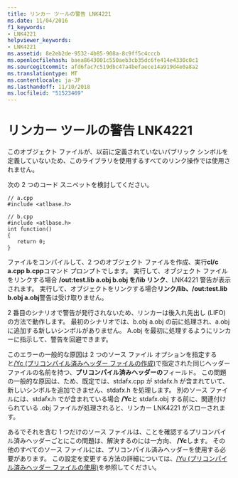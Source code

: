 ```yaml
---
title: リンカー ツールの警告 LNK4221
ms.date: 11/04/2016
f1_keywords:
- LNK4221
helpviewer_keywords:
- LNK4221
ms.assetid: 8e2eb2de-9532-4b85-908a-8c9ff5c4cccb
ms.openlocfilehash: baea8643001c550aeb3cb35dc6fe414e4330c0c1
ms.sourcegitcommit: afd6fac7c519dbc47a4befaece14a919d4e0a8a2
ms.translationtype: MT
ms.contentlocale: ja-JP
ms.lasthandoff: 11/10/2018
ms.locfileid: "51523469"
---
```

# <a name="linker-tools-warning-lnk4221"></a>リンカー ツールの警告 LNK4221

このオブジェクト ファイルが、以前に定義されていないパブリック シンボルを定義していないため、このライブラリを使用するすべてのリンク操作では使用されません。

次の 2 つのコード スニペットを検討してください。

```
// a.cpp
#include <atlbase.h>
```

```
// b.cpp
#include <atlbase.h>
int function()
{
   return 0;
}
```

ファイルをコンパイルして、2 つのオブジェクト ファイルを作成、実行**cl/c a.cpp b.cpp**コマンド プロンプトでします。 実行して、オブジェクト ファイルをリンクする場合 **/out:test.lib a.obj b.obj を/lib リンク**、LNK4221 警告が表示されます。 実行して、オブジェクトをリンクする場合**リンク/lib、/out:test.lib b.obj a.obj**警告は受け取りません。

2 番目のシナリオで警告が発行されないため、リンカーは後入れ先出し (LIFO) の方法で動作します。 最初のシナリオでは、b.obj a.obj の前に処理され、a.obj に追加する新しいシンボルがありません。 A.obj を最初に処理するようにリンカーに指示して、警告を回避できます。

このエラーの一般的な原因は 2 つのソース ファイル オプションを指定すると[/Yc (プリコンパイル済みヘッダー ファイルの作成)](../../build/reference/yc-create-precompiled-header-file.md)で指定された同じヘッダー ファイルの名前を持つ、**プリコンパイル済みヘッダーの**フィールド。 この問題の一般的な原因は、ため、既定では、stdafx.cpp が stdafx.h が含まれていて、新しいシンボルを追加できません、stdafx.h を処理します。 別のソース ファイルには、stdafx.h でが含まれている場合 **/Yc**と stdafx.obj する前に、関連付けられている .obj ファイルが処理されると、リンカー LNK4221 がスローされます。

あるでそれを含む 1 つだけのソース ファイルは、ことを確認するプリコンパイル済みヘッダーごとにこの問題は、解決するのには一方向、 **/Yc**します。 その他のすべてのソース ファイルには、プリコンパイル済みヘッダーを使用する必要があります。 この設定を変更する方法の詳細については、[/Yu (プリコンパイル済みヘッダー ファイルの使用)](../../build/reference/yu-use-precompiled-header-file.md)を参照してください。